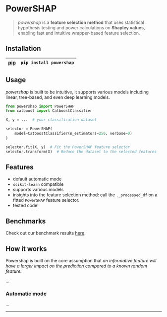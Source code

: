 # PowerSHAP

> *powershap* is a **feature selection method** that uses statistical hypothesis testing and power calculations on **Shapley values**, enabling fast and intuitive wrapper-based feature selection.  

## Installation

| [**pip**](https://pypi.org/project/powershap/) | `pip install powershap` | 
| ---| ----|

## Usage

*powershap* is built to be intuitive, it supports various models including linear, tree-based, and even deep learning models.  
<!-- It is also implented as sklearn `Transformer` component, allowing convenient integration in `sklearn` pipelines. -->

```py
from powershap import PowerSHAP
from catboost import CatboostClassifier

X, y = ...  # your classification dataset

selector = PowerSHAP(
    model=CatboostClassifier(n_estimators=250, verbose=0)
)

selector.fit(X, y)  # Fit the PowerSHAP feature selector
selector.transform(X)  # Reduce the dataset to the selected features

```

## Features

* default automatic mode
* `scikit-learn` compatible
* supports various models
* insights into the feature selection method: call the `._processed_df` on a fitted `PowerSHAP` feature selector.
* tested code!

## Benchmarks

Check out our benchmark results [here](examples/results/).  

## How it works

Powershap is built on the core assumption that *an informative feature will have a larger impact on the prediction compared to a known random feature.*

...

### Automatic mode

...

---

